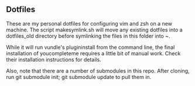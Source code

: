 ## Dotfiles

These are my personal dotfiles for configuring vim and zsh on a new machine.  The script makesymlink.sh will move any existing dotfiles into a dotfiles_old directory before symlinking the files in this folder into ~.

While it will run vundle's plugininstall from the command line, the final installation of youcompleteme requires a little bit of manual work.  Check their installation instructions for details.

Also, note that there are a number of submodules in this repo.  After cloning, run git submodule init; git submodule update to pull them in.
